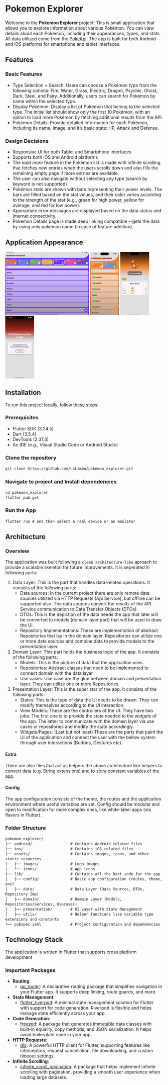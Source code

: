 # Pokemon Explorer

Welcome to the **Pokemon Explorer** project! This is small application that allows you to explore information about various Pokémon. You can view details about each Pokémon, including their appearances, types, and stats. All data utilized come from the [PokeApi](https://pokeapi.co/).
The app is built for both Android and iOS platforms for smartphone and tablet interfaces.

## Features

### Basic Features

- Type Selection + Search: Users can choose a Pokémon type from the following options: Fire, Water, Grass, Electric, Dragon, Psychic, Ghost, Dark, Steel, and Fairy. Additionally, users can search for Pokémon by name within the selected type.
- Display Pokémon: Display a list of Pokémon that belong to the selected type. The initial list should show only the first 10 Pokémon, with an option to load more Pokémon by fetching additional results from the API.
- Pokémon Details: Provide detailed information for each Pokémon, including its name, image, and it’s basic stats: HP, Attack and Defense.

### Design Decisions

- Responsive UI for both Tablet and Smartphone interfaces
- Supports both iOS and Android platforms
- The *load more* feature in the Pokémon list is made with infinite scrolling that fetches new entries when the users scrolls down and also fills the remaining empty page if more entries are available.
- The user can also navigate without selecting any type (search by keyword is not supported)
- Pokémon stats are shown with bars representing their power levels. The bars are filled based on the stat values, and their color varies according to the strength of the stat (e.g., green for high power, yellow for average, and red for low power).
- Appropriate error messages are displayed based on the data status and internet connectivity.
- Pokemon Details page is made deep linking compatible --gets the data by using only pokemon name (in case of feature addition).


## Application Appearance
<p float="left">
<img src="https://github.com/L4Limbo/pokemon_explorer/blob/main/screenshots/Simulator%20Screenshot%20-%20iPad%20Pro%2013-inch%20(M4)%20-%202025-03-09%20at%2020.58.44.png" alt="" width="267" height="200" />
<img src="https://github.com/L4Limbo/pokemon_explorer/blob/main/screenshots/Simulator%20Screenshot%20-%20iPhone%2016%20Plus%20-%202025-03-09%20at%2020.58.56.png" alt="" width="92" height="200" />
<img src="https://github.com/L4Limbo/pokemon_explorer/blob/main/screenshots/Simulator%20Screenshot%20-%20iPhone%2016%20Plus%20-%202025-03-09%20at%2020.59.06.png" alt="" width="92" height="200" />
<img src="https://github.com/L4Limbo/pokemon_explorer/blob/main/screenshots/Simulator%20Screenshot%20-%20iPhone%2016%20Plus%20-%202025-03-09%20at%2020.59.32.png" alt="" width="92" height="200" />
</p>


## Installation

To run this project locally, follow these steps:

### Prerequisites

- Flutter SDK (3.24.5)
- Dart (3.5.4)
- DevTools (2.37.3)
- An IDE (e.g., Visual Studio Code or Android Studio)

### Clone the repository

```bash
git clone https://github.com/L4Limbo/pokemon_explorer.git
```

### Navigate to project and Install dependencies

```
cd pokemon_explorer
flutter pub get
```

### Run the App

```
flutter run # and then select a real device or an emulator
```


## Architecture

### Overview

The application was built following a `clean architecture-like` aproach to provide a scalable skeleton for future improvements. It is seperated in following parts:
1. Data Layer: This is the part that handles data-related operations. It consists of the following parts:
	- Data sources: In the current project there are only remote data sources utilized via HTTP Requests (Api Service), but offline can be supported also. The data sources convert the results of the API Service communication to Data Transfer Objects (DTOs).
	- DTOs: This is the depiction of the data needs the app that later will be converted to models (domain layer part) that will be used to draw the UI.
	- Repository Implementations: These are implementation of abstract Repositories that lay in the domain layer. Repositories can utilize one or more data sources and combine data to provide models to the presentation layer.
2. Domain Layer: This part holds the business logic of the app. It consists of the following parts:
	- Models: This is the picture of data that the application uses.
	- Repositories: Abstract classes that need to be implemented to connect domain with the data layer
	- Use cases: Use case are the glue between domain and presentation layer. They can utilize one or more Repositories.
3. Presentation Layer: This is the super star of the app. It consists of the following parts:
	- States: This is the type of data the UI needs to be drawn. They can modify themselves according to the UI interaction.
	- View Models: These are the controllers of the UI. They have two jobs. The first one is to provide the state needed to the widgets of the app. The latter to communicate with the domain layer via use cases or repositories and modify the state accordingly.
	- Widgets/Pages: (Last but not least) These are the parts that paint the UI of the application and connect the user with the bellow system through user interactions (Buttons, Gestures etc).

#### Extra
There are also files that act as helpers the above architecture like helpers to convert data (e.g. String extensions) and to *store* constant variables of the app.

#### Config
The app configuration consists of the theme, the routes and the application environment where useful variables are set. Config should be modular and open to modification for more complex ones, like white-label apps (via flavors in Flutter).

### Folder Structure

```
pokemon_explorer/
├── android/                 # Contains Android related files
├── ios/                     # Contains iOS related files
├── assets/                  # Contains images, icons, and other static resources
│   ├── images/              # Logo images
│   └── icons/               # App icons
├── lib/                     # Contains all the Dart code for the app
│   ├── config/              # Basic app configuration (routes, theme, env)
│   ├── data/                # Data Layer (Data Sources, DTOs, Repository Imp)
│   ├── domain/              # Domain Layer (Models, Repositories/Services, Usecases)
│   ├── presentation/        # UI Layer with State Management
│   ├── utils/               # Helper functions like variable type extensions and constants
└── pubspec.yaml             # Project configuration and dependencies

```


## Technology Stack

The application is written in Flutter that supports cross platform development

### Important Packages

- **Routing**:  
  - [go_router](https://pub.dev/packages/go_router): A declarative routing package that simplifies navigation in your Flutter app. It supports deep linking, route guards, and more.
- **State Management**:  
  - [flutter_riverpod](https://pub.dev/packages/flutter_riverpod): A minimal state management solution for Flutter with support for code generation. Riverpod is flexible and helps manage state efficiently across your app.
- **Code Generation**:  
  - [freezed](https://pub.dev/packages/freezed): A package that generates immutable data classes with built-in equality, copy methods, and JSON serialization. It helps avoid boilerplate code in your app.
- **HTTP Requests**:  
  - [dio](https://pub.dev/packages/dio): A powerful HTTP client for Flutter, supporting features like interceptors, request cancellation, file downloading, and custom timeout settings.
- **Infinite Scrolling**:  
  - [infinite_scroll_pagination](https://pub.dev/packages/infinite_scroll_pagination): A package that helps implement infinite scrolling with pagination, providing a smooth user experience when loading large datasets.

